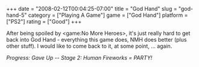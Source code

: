 +++
date = "2008-02-12T00:04:25-07:00"
title = "God Hand"
slug = "god-hand-5"
category = ["Playing A Game"]
game = ["God Hand"]
platform = ["PS2"]
rating = ["Good"]
+++

After being spoiled by <game:No More Heroes>, it's just really hard to get back into God Hand - everything this game does, NMH does better (plus other stuff).  I would like to come back to it, at some point, ... again.

<i>Progress: Gave Up -- Stage 2: Human Fireworks = PARTY!</i>